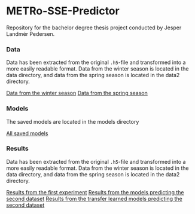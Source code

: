 # METRo-SSE-Predictor

Repository for the bachelor degree thesis project conducted by Jesper Landmér Pedersen.

### Data

Data has been extracted from the original `.h5`-file and transformed into a more easily readable format. Data from the winter season is located in the data directory, and data from the spring season is located in the data2 directory.

[Data from the winter season](https://github.com/jesperlandmer/METRo-SSE-Predictor/tree/master/data)
[Data from the spring season](https://github.com/jesperlandmer/METRo-SSE-Predictor/tree/master/data2)

### Models
The saved models are located in the models directory

[All saved models](https://github.com/jesperlandmer/METRo-SSE-Predictor/tree/master/models)

### Results

Data has been extracted from the original `.h5`-file and transformed into a more easily readable format. Data from the winter season is located in the data directory, and data from the spring season is located in the data2 directory.

[Results from the first experiment](https://github.com/jesperlandmer/METRo-SSE-Predictor/tree/master/results)
[Results from the models predicting the second dataset](https://github.com/jesperlandmer/METRo-SSE-Predictor/tree/master/results2)
[Results from the transfer learned models predicting the second dataset](https://github.com/jesperlandmer/METRo-SSE-Predictor/tree/master/results3)


